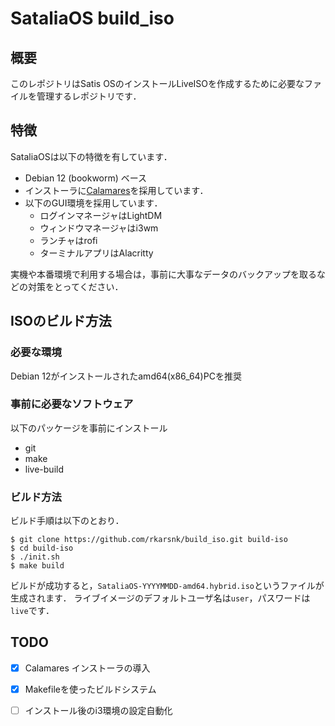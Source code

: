 # SataliaOS build_iso
## 概要
このレポジトリはSatis OSのインストールLiveISOを作成するために必要なファイルを管理するレポジトリです．

## 特徴
SataliaOSは以下の特徴を有しています．
- Debian 12 (bookworm) ベース
- インストーラに[Calamares](https://calamares.io)を採用しています．
- 以下のGUI環境を採用しています．
  - ログインマネージャはLightDM
  - ウィンドウマネージャはi3wm
  - ランチャはrofi
  - ターミナルアプリはAlacritty


実機や本番環境で利用する場合は，事前に大事なデータのバックアップを取るなどの対策をとってください．

## ISOのビルド方法
### 必要な環境
Debian 12がインストールされたamd64(x86_64)PCを推奨

### 事前に必要なソフトウェア
以下のパッケージを事前にインストール
- git
- make
- live-build

### ビルド方法
ビルド手順は以下のとおり．
```
$ git clone https://github.com/rkarsnk/build_iso.git build-iso
$ cd build-iso
$ ./init.sh
$ make build
```

ビルドが成功すると，`SataliaOS-YYYYMMDD-amd64.hybrid.iso`というファイルが生成されます．
ライブイメージのデフォルトユーザ名は`user`，パスワードは`live`です．

## TODO
- [x] Calamares インストーラの導入
- [x] Makefileを使ったビルドシステム
- [ ] インストール後のi3環境の設定自動化

